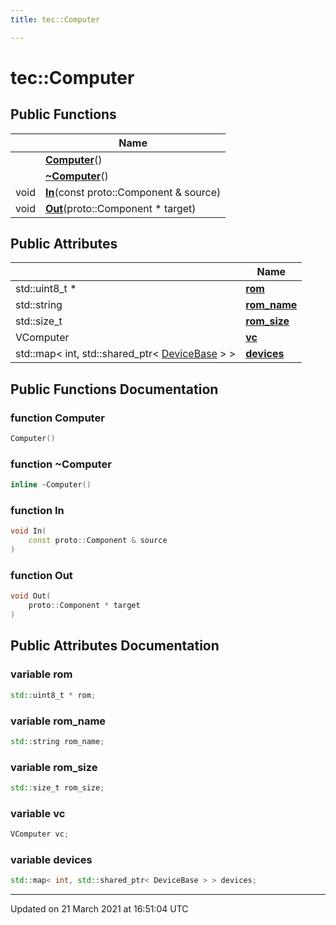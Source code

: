 ```yaml
---
title: tec::Computer

---
```


# tec::Computer



## Public Functions

|                | Name           |
| -------------- | -------------- |
| | **[Computer](/engine/Classes/structtec_1_1_computer/#function-computer)**() |
| | **[~Computer](/engine/Classes/structtec_1_1_computer/#function-~computer)**() |
| void | **[In](/engine/Classes/structtec_1_1_computer/#function-in)**(const proto::Component & source) |
| void | **[Out](/engine/Classes/structtec_1_1_computer/#function-out)**(proto::Component * target) |

## Public Attributes

|                | Name           |
| -------------- | -------------- |
| std::uint8_t * | **[rom](/engine/Classes/structtec_1_1_computer/#variable-rom)**  |
| std::string | **[rom_name](/engine/Classes/structtec_1_1_computer/#variable-rom_name)**  |
| std::size_t | **[rom_size](/engine/Classes/structtec_1_1_computer/#variable-rom_size)**  |
| VComputer | **[vc](/engine/Classes/structtec_1_1_computer/#variable-vc)**  |
| std::map< int, std::shared_ptr< [DeviceBase](/engine/Classes/structtec_1_1_device_base/) > > | **[devices](/engine/Classes/structtec_1_1_computer/#variable-devices)**  |

## Public Functions Documentation

### function Computer

```cpp
Computer()
```


### function ~Computer

```cpp
inline ~Computer()
```


### function In

```cpp
void In(
    const proto::Component & source
)
```


### function Out

```cpp
void Out(
    proto::Component * target
)
```


## Public Attributes Documentation

### variable rom

```cpp
std::uint8_t * rom;
```


### variable rom_name

```cpp
std::string rom_name;
```


### variable rom_size

```cpp
std::size_t rom_size;
```


### variable vc

```cpp
VComputer vc;
```


### variable devices

```cpp
std::map< int, std::shared_ptr< DeviceBase > > devices;
```


-------------------------------

Updated on 21 March 2021 at 16:51:04 UTC